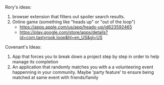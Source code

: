 Rory's ideas:
1.  browser extension that filters out spoiler search results.
2.  Online game (something like "heads up" or "out of the loop")
	- https://apps.apple.com/us/app/heads-up/id623592465
	- https://play.google.com/store/apps/details?id=com.tastyrook.loop&hl=en_US&gl=US

Covenant's Ideas:
1. App that forces you to break down a project step by step in order to help manage its completion
2. An application that randomly matches you with a a volunteering event happenning in your community. Maybe 'party feature' to ensure being matched at same event with friends/family
